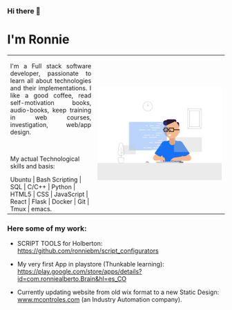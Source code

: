 ### Hi there 👋

# I'm Ronnie

<table align="center">
  <tbody>
        <tr>
            <td align="left" width="40%">
                <p align="justify">I'm a Full stack software developer, passionate to learn all about technologies and their implementations. I like a good coffee, read self-motivation books, audio-books, keep training in web courses,  investigation, web/app design.</p>
                <br>  
                <p>My actual Technological skills and basis:</p>
                Ubuntu | Bash Scripting | SQL | C/C++ | Python | HTML5 | CSS | JavaScript | React | Flask | Docker | Git | Tmux | emacs.
            </td>
            <td align="center" width="60%">
                <img width="120%" src="https://github.com/ronniebm/ronniebm/blob/master/img/animated05.gif" alt="image">
            </td>
        </tr>
    </tbody>
</table>

### Here some of my work:
- SCRIPT TOOLS for Holberton:  
    https://github.com/ronniebm/script_configurators  

- My very first App in playstore (Thunkable learning):  
    https://play.google.com/store/apps/details?id=com.ronniealberto.Brain&hl=es_CO

- Currently updating website from old wix format to a new Static Design:  
    www.mcontroles.com  (an Industry Automation company).


<!--
**ronniebm/ronniebm** is a ✨ _special_ ✨ repository because its `README.md` (this file) appears on your GitHub profile.

<img src="https://github.com/ronniebm/ronniebm/blob/master/img/animated05.gif" alt="image">

Here are some ideas to get you started:

- 🔭 I’m currently working on ...
- 🌱 I’m currently learning ...
- 👯 I’m looking to collaborate on ...
- 🤔 I’m looking for help with ...
- 💬 Ask me about ...
- 📫 How to reach me: ...
- 😄 Pronouns: ...
- ⚡ Fun fact: ...
-->
